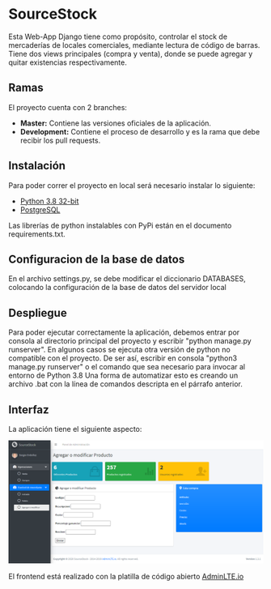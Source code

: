 # SourceStock

Esta Web-App Django tiene como propósito, controlar el stock de mercaderías de locales comerciales,
mediante lectura de código de barras. Tiene dos views principales (compra y venta), donde se puede agregar
y quitar existencias respectivamente.

## Ramas
El proyecto cuenta con 2 branches:
  * **Master:** Contiene las versiones oficiales de la aplicación.</li>
  * **Development:** Contiene el proceso de desarrollo y es la rama que debe recibir los pull requests.</li>

## Instalación

Para poder correr el proyecto en local será necesario instalar lo siguiente:

  * <a href='https://www.python.org/downloads/'>Python 3.8 32-bit</a>
  * <a href='https://www.postgresql.org/download/'>PostgreSQL</a>

Las librerías de python instalables con PyPi están en el documento requirements.txt.

## Configuracion de la base de datos

En el archivo settings.py, se debe modificar el diccionario DATABASES, 
colocando la configuración de la base de datos del servidor local

## Despliegue

Para poder ejecutar correctamente la aplicación, debemos entrar por consola al directorio 
principal del proyecto y escribir "python manage.py runserver". En algunos casos se ejecuta otra versión de 
python no compatible con el proyecto. De ser así, escribir en consola "python3 manage.py runserver" o el 
comando que sea necesario para invocar al entorno de Python 3.8
Una forma de automatizar esto es creando un archivo .bat con la línea de comandos descripta en el párrafo anterior.

## Interfaz

La aplicación tiene el siguiente aspecto:

<img src="https://raw.githubusercontent.com/SantiR38/SourceStock/development/erp/static/dist/img/interfaz.png" />

El frontend está realizado con la platilla de código abierto <a href="https://adminlte.io/">AdminLTE.io</a>
